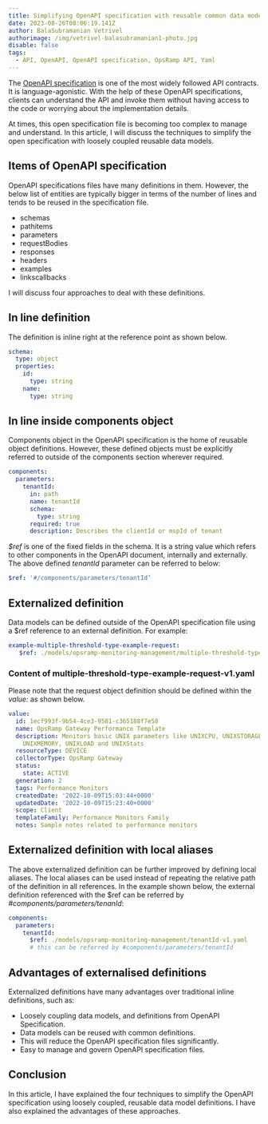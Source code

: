 ```yaml
---
title: Simplifying OpenAPI specification with reusable common data models
date: 2023-08-26T08:06:19.141Z
author: BalaSubramanian Vetrivel
authorimage: /img/vetrivel-balasubramanian1-photo.jpg
disable: false
tags:
  - API, OpenAPI, OpenAPI specification, OpsRamp API, Yaml
---
```

The [OpenAPI specification](https://www.openapis.org)  is one of the most widely followed API contracts. It is language-agonistic.
With the help of these OpenAPI specifications, clients can understand the API and invoke them without having access to the code or worrying about the implementation details. 

At times, this open specification file is becoming too complex to manage and understand. In this article, I will discuss the techniques to simplify the open specification with loosely coupled reusable data models.

## Items of OpenAPI specification
OpenAPI specifications files have many definitions in them. However, the below list of entities are typically bigger in terms of the number of lines and tends to be reused in the specification file.

- schemas
- pathitems
- parameters
- requestBodies
- responses
- headers
- examples
- linkscallbacks

I will discuss four approaches to deal with these definitions.

## In line definition
The definition is inline right at the reference point as shown below.

```yaml
schema:
  type: object
  properties:
    id:
      type: string
    name:
      type: string
```

## In line inside components object
Components object in the OpenAPI specification is the home of reusable object definitions. However, these defined objects must be explicitly referred to outside of the components section wherever required.

```yaml
components:
  parameters:
    tenantId:
      in: path
      name: tenantId
      schema:
        type: string
      required: true
      description: Describes the clientId or mspId of tenant
```

*$ref* is one of the fixed fields in the schema. It is a string value which refers to other components in the OpenAPI document, internally and externally. The above defined *tenantId* parameter can be referred to below: 


```yaml
$ref: '#/components/parameters/tenantId’
```

## Externalized definition
Data models can be defined outside of the OpenAPI specification file using a $ref reference to an external definition. For example:

```yaml
example-multiple-threshold-type-example-request:
   $ref: ./models/opsramp-monitoring-management/multiple-threshold-type-example-request-v1.yaml
```
### Content of multiple-threshold-type-example-request-v1.yaml
Please note that the request object definition should be defined within the *value:* as shown below.

```yaml
value:
  id: 1ecf993f-9b54-4ce3-9581-c365188f7e58
  name: OpsRamp Gateway Performance Template
  description: Monitors basic UNIX parameters like UNIXCPU, UNIXSTORAGE, UNIXUPTIME,
    UNIXMEMORY, UNIXLOAD and UNIXStats
  resourceType: DEVICE
  collectorType: OpsRamp Gateway
  status:
    state: ACTIVE
  generation: 2
  tags: Performance Monitors
  createdDate: '2022-10-09T15:03:44+0000'
  updatedDate: '2022-10-09T15:23:40+0000'
  scope: Client
  templateFamily: Performance Monitors Family
  notes: Sample notes related to performance monitors
```

## Externalized definition with local aliases 
The above externalized definition can be further improved by defining local aliases. The local aliases can be used instead of repeating the relative path of the definition in all references. In the example shown below, the external definition referenced with the $ref can be referred by *#components/parameters/tenanId*:

```yaml
components:
  parameters:
    tenantId:
      $ref: ./models/opsramp-monitoring-management/tenantId-v1.yaml
      # this can be referred by #components/parameters/tenantId
```

## Advantages of externalised definitions 
Externalized definitions have many advantages over traditional inline definitions, such as:

- Loosely coupling data models, and definitions from OpenAPI Specification.
- Data models can be reused with common definitions.
- This will reduce the OpenAPI specification files significantly.
- Easy to manage and govern OpenAPI specification files.
   

## Conclusion
In this article, I have explained the four techniques to simplify the OpenAPI specification using loosely coupled, reusable data model definitions. I have also explained the advantages of these approaches. 
